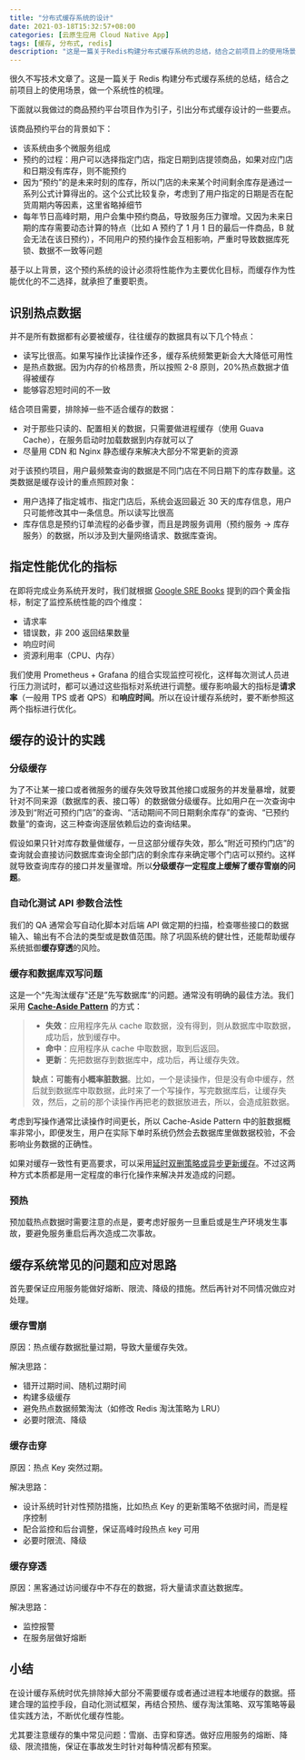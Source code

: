 ```yaml
---
title: "分布式缓存系统的设计"
date: 2021-03-18T15:32:57+08:00
categories: [云原生应用 Cloud Native App]
tags: [缓存, 分布式, redis]
description: "这是一篇关于Redis构建分布式缓存系统的总结，结合之前项目上的使用场景，做一个系统性的梳理。"
---
```


很久不写技术文章了。这是一篇关于 Redis 构建分布式缓存系统的总结，结合之前项目上的使用场景，做一个系统性的梳理。

下面就以我做过的商品预约平台项目作为引子，引出分布式缓存设计的一些要点。

该商品预约平台的背景如下：

- 该系统由多个微服务组成
- 预约的过程：用户可以选择指定门店，指定日期到店提领商品，如果对应门店和日期没有库存，则不能预约
- 因为“预约”的是未来时刻的库存，所以门店的未来某个时间剩余库存是通过一系列公式计算得出的。这个公式比较复杂，考虑到了用户指定的日期是否在配货周期内等因素，这里省略掉细节
- 每年节日高峰时期，用户会集中预约商品，导致服务压力骤增。又因为未来日期的库存需要动态计算的特点（比如 A 预约了 1 月 1 日的最后一件商品，B 就会无法在该日预约），不同用户的预约操作会互相影响，严重时导致数据库死锁、数据不一致等问题

基于以上背景，这个预约系统的设计必须将性能作为主要优化目标，而缓存作为性能优化的不二选择，就承担了重要职责。

## 识别热点数据

并不是所有数据都有必要被缓存，往往缓存的数据具有以下几个特点：

- 读写比很高。如果写操作比读操作还多，缓存系统频繁更新会大大降低可用性
- 是热点数据。因为内存的价格昂贵，所以按照 2-8 原则，20%热点数据才值得被缓存
- 能够容忍短时间的不一致

结合项目需要，排除掉一些不适合缓存的数据：

- 对于那些只读的、配置相关的数据，只需要做进程缓存（使用 Guava Cache），在服务启动时加载数据到内存就可以了
- 尽量用 CDN 和 Nginx 静态缓存来解决大部分不常更新的资源

对于该预约项目，用户最频繁查询的数据是不同门店在不同日期下的库存数量。这类数据是缓存设计的重点照顾对象：

- 用户选择了指定城市、指定门店后，系统会返回最近 30 天的库存信息，用户只可能修改其中一条信息。所以读写比很高
- 库存信息是预约订单流程的必备步骤，而且是跨服务调用（预约服务 -> 库存服务）的数据，所以涉及到大量网络请求、数据库查询。

## 指定性能优化的指标

在即将完成业务系统开发时，我们就根据 [Google SRE Books](https://sre.google/books/) 提到的四个黄金指标，制定了监控系统性能的四个维度：

- 请求率
- 错误数，非 200 返回结果数量
- 响应时间
- 资源利用率（CPU、内存）

我们使用 Prometheus + Grafana 的组合实现监控可视化，这样每次测试人员进行压力测试时，都可以通过这些指标对系统进行调整。缓存影响最大的指标是**请求率**（一般用 TPS 或者 QPS）和**响应时间**。所以在设计缓存系统时，要不断参照这两个指标进行优化。

## 缓存的设计的实践

### 分级缓存

为了不让某一接口或者微服务的缓存失效导致其他接口或服务的并发量暴增，就要针对不同来源（数据库的表、接口等）的数据做分级缓存。比如用户在一次查询中涉及到“附近可预约门店”的查询、“活动期间不同日期剩余库存”的查询、“已预约数量“的查询，这三种查询逐层依赖后边的查询结果。

假设如果只针对库存数量做缓存，一旦这部分缓存失效，那么“附近可预约门店”的查询就会直接访问数据库查询全部门店的剩余库存来确定哪个门店可以预约。这样就导致查询库存的接口并发量骤增。所以**分级缓存一定程度上缓解了缓存雪崩的问题**。

### 自动化测试 API 参数合法性

我们的 QA 通常会写自动化脚本对后端 API 做定期的扫描，检查哪些接口的数据输入、输出有不合法的类型或是数值范围。除了巩固系统的健壮性，还能帮助缓存系统抵御**缓存穿透**的风险。

### 缓存和数据库双写问题

这是一个“先淘汰缓存"还是”先写数据库“的问题。通常没有明确的最佳方法。我们采用 [**Cache-Aside Pattern**](https://dzone.com/articles/cache-aside-pattern) 的方式：

> - **失效**：应用程序先从 cache 取数据，没有得到，则从数据库中取数据，成功后，放到缓存中。
> - **命中**：应用程序从 cache 中取数据，取到后返回。
> - **更新**：先把数据存到数据库中，成功后，再让缓存失效。
>
> **缺点：可能有小概率脏数据**。比如，一个是读操作，但是没有命中缓存，然后就到数据库中取数据，此时来了一个写操作，写完数据库后，让缓存失效，然后，之前的那个读操作再把老的数据放进去，所以，会造成脏数据。

考虑到写操作通常比读操作时间更长，所以 Cache-Aside Pattern 中的脏数据概率非常小，即便发生，用户在实际下单时系统仍然会去数据库里做数据校验，不会影响业务数据的正确性。

如果对缓存一致性有更高要求，可以采用[延时双删策略或异步更新缓存](https://juejin.cn/post/6844903805641818120)。不过这两种方式本质都是用一定程度的串行化操作来解决并发造成的问题。

### 预热

预加载热点数据时需要注意的点是，要考虑好服务一旦重启或是生产环境发生事故，要避免服务重启后再次造成二次事故。

## 缓存系统常见的问题和应对思路

首先要保证应用服务能做好熔断、限流、降级的措施。然后再针对不同情况做应对处理。

### 缓存雪崩

原因：热点缓存数据批量过期，导致大量缓存失效。

解决思路：

- 错开过期时间、随机过期时间
- 构建多级缓存
- 避免热点数据频繁淘汰（如修改 Redis 淘汰策略为 LRU）
- 必要时限流、降级

### 缓存击穿

原因：热点 Key 突然过期。

解决思路：

- 设计系统时针对性预防措施，比如热点 Key 的更新策略不依据时间，而是程序控制
- 配合监控和后台调整，保证高峰时段热点 key 可用
- 必要时限流、降级

### 缓存穿透

原因：黑客通过访问缓存中不存在的数据，将大量请求直达数据库。

解决思路：

- 监控报警
- 在服务层做好熔断

## 小结

在设计缓存系统时优先排除掉大部分不需要缓存或者通过进程本地缓存的数据。搭建合理的监控手段，自动化测试框架，再结合预热、缓存淘汰策略、双写策略等最佳实践方法，不断优化缓存性能。

尤其要注意缓存的集中常见问题：雪崩、击穿和穿透。做好应用服务的熔断、降级、限流措施，保证在事故发生时针对每种情况都有预案。
